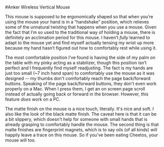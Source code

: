 #Anker Wireless Vertical Mouse

This mouse is supposed to be ergonomically shaped so that when you’re using the mouse your hand is in a “handshake” position, which relieves some of the unnatural twisting that happens when you use a mouse. Given the fact that I’m so used to the traditional way of holding a mouse, there is definitely an acclimation period for this mouse. I haven’t *fully* learned to adapt to the mouse yet and find myself actually tensing my wrist up more because my hand hasn’t figured out how to comfortably rest while using it. 

The most comfortable position I’ve found is having the side of my palm on the table with my pinky acting as a stabilizer, though this position isn’t perfect and I frequently find myself readjusting. The fact is my hands are just too small (\~7 inch hand span) to comfortably use the mouse as it was designed -- my thumbs don't comfortably reach the page back/forward buttons. Speaking of the page back/forward buttons, they don't even work properly on a Mac. When I press them, I get an on screen page scroll instead of actually going back or forward in the browser. However, this feature *does* work on a PC. 

The matte finish on the mouse is a nice touch, literally. It's nice and soft. I also like the look of the black matte finish. The caveat here is that it can be a bit slippery, which doesn't help for someone with small hands that is already grasping to comfortably handle the mouse. The second thing is that matte finishes are fingerprint magnets, which is to say oils (of all kinds) will happily leave a trace on this mouse. So if you've been eating Cheetos, your mouse will too. 

